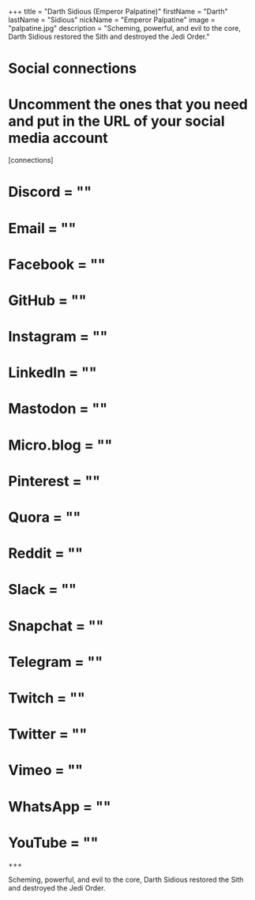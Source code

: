 +++
title = "Darth Sidious (Emperor Palpatine)"
firstName = "Darth"
lastName = "Sidious"
nickName = "Emperor Palpatine"
image = "palpatine.jpg"
description = "Scheming, powerful, and evil to the core, Darth Sidious restored the Sith and destroyed the Jedi Order."

# Social connections
# Uncomment the ones that you need and put in the URL of your social media account
[connections]
#	Discord  = ""
#	Email  = ""
#	Facebook  = ""
#	GitHub  = ""
#	Instagram  = ""
#	LinkedIn  = ""
#	Mastodon  = ""
#	Micro.blog  = ""
#	Pinterest  = ""
#	Quora  = ""
#	Reddit  = ""
#	Slack  = ""
#	Snapchat  = ""
#	Telegram  = ""
#	Twitch  = ""
#	Twitter  = ""
#	Vimeo  = ""
#	WhatsApp  = ""
#	YouTube  = ""

+++

Scheming, powerful, and evil to the core, Darth Sidious restored the Sith and destroyed the Jedi Order. 